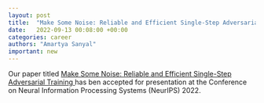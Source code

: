 ```yaml
---
layout: post
title:  "Make Some Noise: Reliable and Efficient Single-Step Adversarial Training"
date:   2022-09-13 00:08:00 +00:00
categories: career
authors: "Amartya Sanyal"
important: new
---
```


Our paper titled <a href="https://arxiv.org/abs/2202.01181"> Make Some
Noise: Reliable and Efficient Single-Step Adversarial Training </a>
has ben accepted for presentation at the Conference on Neural
Information Processing Systems (NeurIPS) 2022.